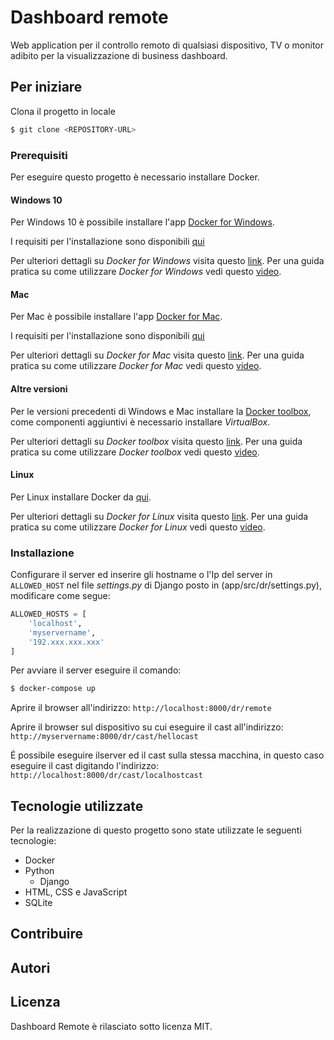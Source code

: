 # Dashboard remote

Web application per il controllo remoto di qualsiasi dispositivo, TV o monitor 
adibito per la visualizzazione di business dashboard.

## Per iniziare
Clona il progetto in locale

```sh
$ git clone <REPOSITORY-URL>
```

### Prerequisiti
Per eseguire questo progetto è necessario installare Docker.

#### Windows 10
Per Windows 10 è possibile installare l'app 
[Docker for Windows](https://docs.docker.com/docker-for-windows/install/#download-docker-for-windows).

I requisiti per l'installazione sono disponibili [qui](https://docs.docker.com/docker-for-windows/install/#what-to-know-before-you-install)

Per ulteriori dettagli su *Docker for Windows* visita questo 
[link](https://docs.docker.com/docker-for-windows/).
Per una guida pratica su come utilizzare *Docker for Windows* vedi questo 
[video]().

#### Mac
Per Mac è possibile installare l'app 
[Docker for Mac](https://docs.docker.com/docker-for-mac/install/#download-docker-for-mac).

I requisiti per l'installazione sono disponibili [qui](https://docs.docker.com/docker-for-mac/install/#what-to-know-before-you-install)

Per ulteriori dettagli su *Docker for Mac* visita questo 
[link](https://docs.docker.com/docker-for-mac/).
Per una guida pratica su come utilizzare *Docker for Mac* vedi questo 
[video]().

#### Altre versioni
Per le versioni precedenti di Windows e Mac installare la [Docker toolbox](https://www.docker.com/products/docker-toolbox), come componenti aggiuntivi è
necessario installare *VirtualBox*.

Per ulteriori dettagli su *Docker toolbox* visita questo 
[link](https://docs.docker.com/get-started/).
Per una guida pratica su come utilizzare *Docker toolbox* vedi questo 
[video]().

#### Linux
Per Linux installare Docker da [qui](https://docs.docker.com/engine/installation/).

Per ulteriori dettagli su *Docker for Linux* visita questo 
[link](https://docs.docker.com/get-started/).
Per una guida pratica su come utilizzare *Docker for Linux* vedi questo 
[video]().

### Installazione
Configurare il server ed inserire gli hostname o l'Ip del server in
```ALLOWED_HOST``` nel file *settings.py* di Django posto in 
(app/src/dr/settings.py), modificare come segue:

```python
ALLOWED_HOSTS = [
    'localhost',
	'myservername',
	'192.xxx.xxx.xxx'
]
``` 

Per avviare il server eseguire il comando:

```sh
$ docker-compose up
```

Aprire il browser all'indirizzo: ```http://localhost:8000/dr/remote```

Aprire il browser sul dispositivo su cui eseguire il cast all'indirizzo: ```http://myservername:8000/dr/cast/hellocast```

É possibile eseguire ilserver ed il cast sulla stessa macchina, in questo caso 
eseguire il cast digitando l'indirizzo: ```http://localhost:8000/dr/cast/localhostcast```

## Tecnologie utilizzate
Per la realizzazione di questo progetto sono state utilizzate le seguenti
tecnologie:

- Docker
- Python
  - Django
- HTML, CSS e JavaScript
- SQLite

## Contribuire

## Autori

## Licenza
Dashboard Remote è rilasciato sotto licenza MIT.